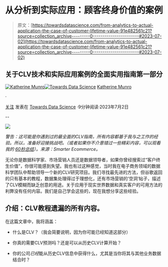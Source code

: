 # 从分析到实际应用：顾客终身价值的案例

> 原文：[https://towardsdatascience.com/from-analytics-to-actual-application-the-case-of-customer-lifetime-value-91e482561c21?source=collection_archive---------0-----------------------#2023-07-02](https://towardsdatascience.com/from-analytics-to-actual-application-the-case-of-customer-lifetime-value-91e482561c21?source=collection_archive---------0-----------------------#2023-07-02)

## 关于CLV技术和实际应用案例的全面实用指南第一部分

[](https://katherineamunro.medium.com/?source=post_page-----91e482561c21--------------------------------)[![Katherine Munro](../Images/8013140495c7b9bd25ef08d712f097bf.png)](https://katherineamunro.medium.com/?source=post_page-----91e482561c21--------------------------------)[](https://towardsdatascience.com/?source=post_page-----91e482561c21--------------------------------)[![Towards Data Science](../Images/a6ff2676ffcc0c7aad8aaf1d79379785.png)](https://towardsdatascience.com/?source=post_page-----91e482561c21--------------------------------) [Katherine Munro](https://katherineamunro.medium.com/?source=post_page-----91e482561c21--------------------------------)

·

[关注](https://medium.com/m/signin?actionUrl=https%3A%2F%2Fmedium.com%2F_%2Fsubscribe%2Fuser%2Fb84716d39740&operation=register&redirect=https%3A%2F%2Ftowardsdatascience.com%2Ffrom-analytics-to-actual-application-the-case-of-customer-lifetime-value-91e482561c21&user=Katherine+Munro&userId=b84716d39740&source=post_page-b84716d39740----91e482561c21---------------------post_header-----------) 发表在 [Towards Data Science](https://towardsdatascience.com/?source=post_page-----91e482561c21--------------------------------) ·9分钟阅读·2023年7月2日[](https://medium.com/m/signin?actionUrl=https%3A%2F%2Fmedium.com%2F_%2Fvote%2Ftowards-data-science%2F91e482561c21&operation=register&redirect=https%3A%2F%2Ftowardsdatascience.com%2Ffrom-analytics-to-actual-application-the-case-of-customer-lifetime-value-91e482561c21&user=Katherine+Munro&userId=b84716d39740&source=-----91e482561c21---------------------clap_footer-----------)

--

[](https://medium.com/m/signin?actionUrl=https%3A%2F%2Fmedium.com%2F_%2Fbookmark%2Fp%2F91e482561c21&operation=register&redirect=https%3A%2F%2Ftowardsdatascience.com%2Ffrom-analytics-to-actual-application-the-case-of-customer-lifetime-value-91e482561c21&source=-----91e482561c21---------------------bookmark_footer-----------)![](../Images/0a1af0787c3fb48fdec1dea568e09ffe.png)

*警告：这可能是你遇到过的最全面的CLV指南，所有内容都基于我与之工作的经验。所以，准备好迎接挑战吧。（或者如果你不介意错过一些精彩内容，可以观看我的* [*60秒总结*](https://www.youtube.com/watch?v=gCvxpMhDJ_s&t=17s)*）。来源：Smarter Ecommerce。*

无论你是数据科学家、市场营销人员还是数据领导者，如果你曾经搜索过“客户终生价值”，你很可能感到失望。我也有过这种感觉，当时我在电子商务领域的数据科学团队中帮助领导一个新的CLV研究项目。我们寻找最先进的方法，但谷歌返回的只有基本的教程，数据集处理得过于理想化，还有市场营销的‘空洞’帖子，描述了CLV模糊而缺乏创意的用途。关于应用于现实世界数据和真实客户的可用方法的利弊没有任何内容。我们是自己学会这些的，现在我想分享这些经验。

## 介绍：CLV教程遗漏的所有内容。

在这篇文章中，我将涵盖：

+   什么是CLV？（我会简要说明，因为你可能已经知道这部分）

+   你真的需要CLV预测吗？还是可以从历史CLV计算开始？

+   你的公司*已经*能从历史CLV信息中获得什么，尤其是当你将其与其他业务数据结合时？
